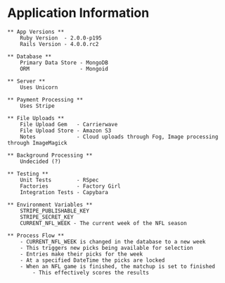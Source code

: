 # Application Information

	** App Versions **
		Ruby Version  - 2.0.0-p195
		Rails Version - 4.0.0.rc2

	** Database **
		Primary Data Store - MongoDB
		ORM                - Mongoid

	** Server **
		Uses Unicorn

	** Payment Processing **
		Uses Stripe

	** File Uploads **
		File Upload Gem   - Carrierwave
		File Upload Store - Amazon S3
		Notes             - Cloud uploads through Fog, Image processing through ImageMagick

	** Background Processing **
		Undecided (?)

	** Testing **
		Unit Tests        - RSpec
		Factories         - Factory Girl
		Integration Tests - Capybara

	** Environment Variables **
		STRIPE_PUBLISHABLE_KEY
		STRIPE_SECRET_KEY
		CURRENT_NFL_WEEK - The current week of the NFL season

	** Process Flow **
		- CURRENT_NFL_WEEK is changed in the database to a new week
		- This triggers new picks being available for selection
		- Entries make their picks for the week
		- At a specified DateTime the picks are locked
		- When an NFL game is finished, the matchup is set to finished
			- This effectively scores the results
